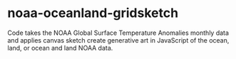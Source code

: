 # noaa-oceanland-gridsketch
Code takes the NOAA Global Surface Temperature Anomalies monthly data and applies canvas sketch create generative art in JavaScript of the ocean, land, or ocean and land NOAA data. 
